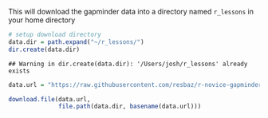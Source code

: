 This will download the gapminder data into a directory named `r_lessons` in your home directory

``` r
# setup download directory
data.dir = path.expand("~/r_lessons/")
dir.create(data.dir)
```

    ## Warning in dir.create(data.dir): '/Users/josh/r_lessons' already exists

``` r
data.url = "https://raw.githubusercontent.com/resbaz/r-novice-gapminder-files/master/data/gapminder-FiveYearData.csv"

download.file(data.url,
              file.path(data.dir, basename(data.url)))
```

